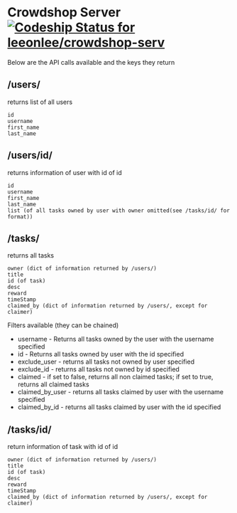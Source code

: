 Crowdshop Server [![Codeship Status for leeonlee/crowdshop-serv](https://www.codeship.io/projects/665e9fe0-9e9b-0131-49c8-6626d4860316/status?branch=master)](https://www.codeship.io/projects/18062)
================

Below are the API calls available and the keys they return

## /users/ ##
returns list of all users  

	id
	username
	first_name
	last_name

## /users/id/ ##
returns information of user with id of id

	id
	username
	first_name
	last_name
	list (of all tasks owned by user with owner omitted(see /tasks/id/ for format))

## /tasks/ ##
returns all tasks

	owner (dict of information returned by /users/)
	title
	id (of task)
	desc
	reward
	timeStamp
	claimed_by (dict of information returned by /users/, except for claimer)

Filters available (they can be chained)
- username - Returns all tasks owned by the user with the username specified
- id - Returns all tasks owned by user with the id specified
- exclude_user - returns all tasks not owned by user specified
- exclude_id - returns all tasks not owned by id specified
- claimed - if set to false, returns all non claimed tasks; if set to true, returns all claimed tasks
- claimed_by_user - returns all tasks claimed by user with the username specified
- claimed_by_id - returns all tasks claimed by user with the id specified

## /tasks/id/ ##
return information of task with id of id

	owner (dict of information returned by /users/)
	title
	id (of task)
	desc
	reward
	timeStamp
	claimed_by (dict of information returned by /users/, except for claimer)

